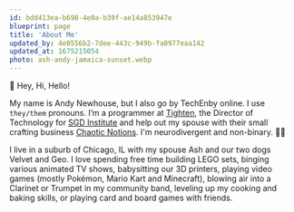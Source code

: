 ```yaml
---
id: bdd413ea-b698-4e0a-b39f-ae14a853947e
blueprint: page
title: 'About Me'
updated_by: 4e0556b2-7dee-443c-949b-fa0977eaa142
updated_at: 1675215054
photo: ash-andy-jamaica-sunset.webp
---
```

👋 Hey, Hi, Hello!

My name is Andy Newhouse, but I also go by TechEnby online. I use `they/them` pronouns. I’m a programmer at [Tighten](https://tighten.com), the Director of Technology for [SGD Institute](https://sgdinstitute.org) and help out my spouse with their small crafting business [Chaotic Notions](https://chaoticnotions.xyz). I'm neurodivergent and non-binary. 🏳️‍⚧️

I live in a suburb of Chicago, IL with my spouse Ash and our two dogs Velvet and Geo. I love spending free time building LEGO sets, binging various animated TV shows, babysitting our 3D printers, playing video games (mostly Pokémon, Mario Kart and Minecraft), blowing air into a Clarinet or Trumpet in my community band, leveling up my cooking and baking skills, or playing card and board games with friends.
